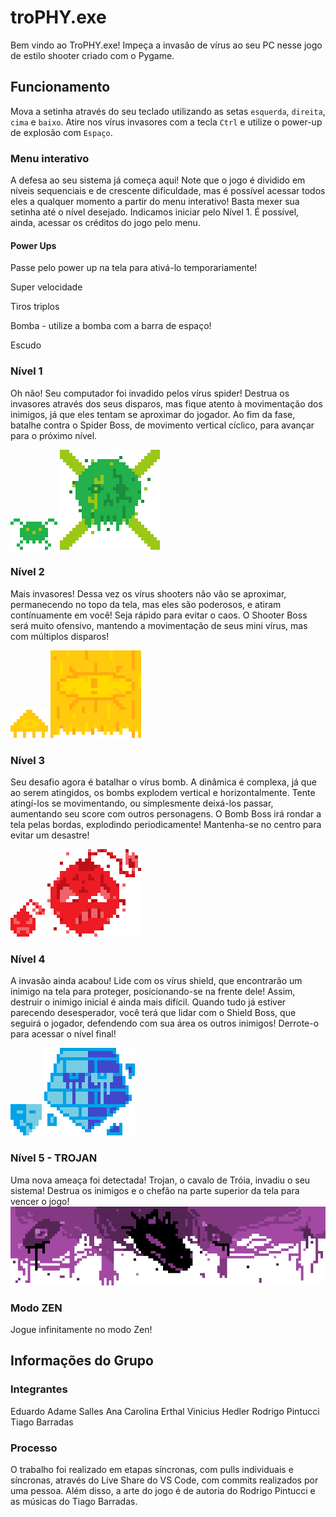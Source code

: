 # troPHY.exe 

Bem vindo ao TroPHY.exe! Impeça a invasão de vírus ao seu PC nesse jogo de estilo shooter criado com o Pygame.

## Funcionamento

Mova a setinha através do seu teclado utilizando as setas `esquerda`, `direita`, `cima` e `baixo`. Atire nos vírus invasores com a tecla `Ctrl` e utilize o power-up de explosão com `Espaço`.

### Menu interativo

A defesa ao seu sistema já começa aqui! Note que o jogo é dividido em níveis sequenciais e de crescente dificuldade, mas é possível acessar todos eles a qualquer momento a partir do menu interativo! Basta mexer sua setinha até o nível desejado.
Indicamos iniciar pelo Nível 1. É possível, ainda, acessar os créditos do jogo pelo menu.

#### Power Ups

Passe pelo power up na tela para ativá-lo temporariamente! 

Super velocidade

Tiros triplos

Bomba - utilize a bomba com a barra de espaço!

Escudo


### Nível 1

Oh não! Seu computador foi invadido pelos vírus spider! Destrua os invasores através dos seus disparos, mas fique atento à movimentação dos inimigos, já que eles tentam se aproximar do jogador.
Ao fim da fase, batalhe contra o Spider Boss, de movimento vertical cíclico, para avançar para o próximo nível.

![spider](\coronashooter\images\inimigo1G.png)
![BossSpider](\coronashooter\images\boss1G.png)


### Nível 2

Mais invasores! Dessa vez os vírus shooters não vão se aproximar, permanecendo no topo da tela, mas eles são poderosos, e atiram contínuamente em você! Seja rápido para evitar o caos.
O Shooter Boss será muito ofensivo, mantendo a movimentação de seus mini vírus, mas com múltiplos disparos!

![shooter](\coronashooter\images\inimigo2Y.png)
![bossShooter](\coronashooter\images\boss2Y.png)


### Nível 3

Seu desafio agora é batalhar o vírus bomb. A dinâmica é complexa, já que ao serem atingidos, os bombs explodem vertical e horizontalmente. Tente atingí-los se movimentando, ou simplesmente deixá-los passar, aumentando seu score com outros personagens.
O Bomb Boss irá rondar a tela pelas bordas, explodindo periodicamente! Mantenha-se no centro para evitar um desastre!

![bomb](\coronashooter\images\inimigo3R.png)
![BossBomb](\coronashooter\images\boss3R.png)


### Nível 4

A invasão ainda acabou! Lide com os vírus shield, que encontrarão um inimigo na tela para proteger, posicionando-se na frente dele! Assim, destruir o inimigo inicial é ainda mais difícil.
Quando tudo já estiver parecendo desesperador, você terá que lidar com o Shield Boss, que seguirá o jogador, defendendo com sua área os outros inimigos! Derrote-o para acessar o nível final!

![shield](\coronashooter\images\inimigo4B.png)
![BossShield](\coronashooter\images\boss4B.png)

### Nível 5 - TROJAN

Uma nova ameaça foi detectada! Trojan, o cavalo de Tróia, invadiu o seu sistema! Destrua os inimigos e o chefão na parte superior da tela para vencer o jogo!
![Trojan](\coronashooter\images\troia1.png)


### Modo ZEN

Jogue infinitamente no modo Zen!


## Informações do Grupo

### Integrantes
Eduardo Adame Salles
Ana Carolina Erthal
Vinicius Hedler
Rodrigo Pintucci
Tiago Barradas

### Processo

O trabalho foi realizado em etapas síncronas, com pulls individuais e síncronas, através do Live Share do VS Code, com commits realizados por uma pessoa.
Além disso, a arte do jogo é de autoria do Rodrigo Pintucci e as músicas do Tiago Barradas.

